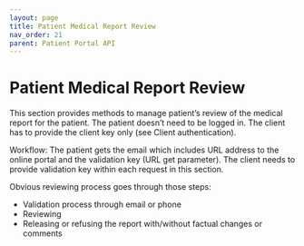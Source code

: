 ```yaml
---
layout: page
title: Patient Medical Report Review
nav_order: 21
parent: Patient Portal API
---
```


# Patient Medical Report Review

This section provides methods to manage patient’s review of the medical report for the patient. The patient doesn’t need to be logged in. The client has to provide the client key only (see Client authentication).

Workflow: The patient gets the email which includes URL address to the online portal and the validation key (URL get parameter). The client needs to provide validation key within each request in this section.

Obvious reviewing process goes through those steps:

- Validation process through email or phone
- Reviewing
- Releasing or refusing the report with/without factual changes or comments
